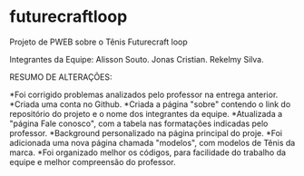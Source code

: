 # futurecraftloop
Projeto de PWEB sobre o Tênis Futurecraft loop

Integrantes da Equipe:
Alisson Souto.
Jonas Cristian.
Rekelmy Silva.

RESUMO DE ALTERAÇÕES:

*Foi corrigido problemas analizados pelo professor na 
entrega anterior.
*Criada uma conta no Github.
*Criada a página "sobre" contendo o link do repositório 
do projeto e o nome dos integrantes da equipe.
*Atualizada a "página Fale conosco", com a tabela nas
formatações indicadas pelo professor.
*Background personalizado na página principal do proje.
*Foi adicionada uma nova página chamada "modelos", com 
modelos de Tênis da marca.
*Foi organizado melhor os códigos, para facilidade do
trabalho da equipe e melhor compreensão do professor.

